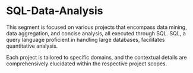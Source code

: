 # SQL-Data-Analysis
This segment is focused on various projects that encompass data mining, data aggregation, and concise analysis, all executed through SQL. 
SQL, a query language proficient in handling large databases, facilitates quantitative analysis.

Each project is tailored to specific domains, and the contextual details are comprehensively elucidated within the respective project scopes.
